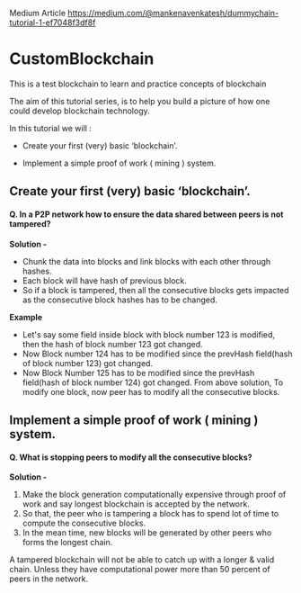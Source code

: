 
Medium Article
https://medium.com/@mankenavenkatesh/dummychain-tutorial-1-ef7048f3df8f

# CustomBlockchain

This is a test blockchain to learn and practice concepts of blockchain

The aim of this tutorial series, is to help you build a picture of how one could develop blockchain technology.

In this tutorial we will :

- Create your first (very) basic ‘blockchain’.

- Implement a simple proof of work ( mining ) system.

  
  

## Create your first (very) basic ‘blockchain’.

#### Q. In a P2P network how to ensure the data shared between peers is not tampered?
**Solution -** 
 - Chunk the data into blocks and link blocks with each other through hashes.
 - Each block will have hash of previous block. 
 - So if a block is tampered, then all the consecutive blocks gets impacted as the consecutive block hashes has to be changed.

 **Example**

 - Let's say some field inside block with block number 123 is modified, then the hash of block number 123 got changed.
 - Now Block number 124 has to be modified since the prevHash field(hash of block number 123) got changed.
 - Now Block Number 125 has to be modified since the prevHash field(hash of block number 124) got changed.
From above solution, To modify one block, now peer has to modify all the consecutive blocks.

  
  
## Implement a simple proof of work ( mining ) system.

#### Q. What is stopping peers to modify all the consecutive blocks?
**Solution -** 

 1.  Make the block generation computationally expensive through proof of work and say longest blockchain is accepted by the network.
 2.  So that, the peer who is tampering a block has to spend lot of time to compute the consecutive blocks.
 3.  In the mean time, new blocks will be generated by other peers who forms the longest chain.

A tampered blockchain will not be able to catch up with a longer & valid chain. Unless they have computational power more than 50 percent of peers in the network.
